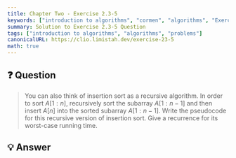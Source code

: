 ```yaml
---
title: Chapter Two - Exercise 2.3-5
keywords: ["introduction to algorithms", "cormen", "algorithms", "Exercise 2.3-5"]
summary: Solution to Exercise 2.3-5 Question
tags: ["introduction to algorithms", "algorithms", "problems"]
canonicalURL: https://clio.limistah.dev/exercise-23-5
math: true
---
```


## ❓ Question
<blockquote>


You can also think of insertion sort as a recursive algorithm. In order to sort $A[1:n]$, recursively sort the subarray $A[1:n-1]$ and then insert $A[n]$ into the sorted subarray $A[1:n-1]$. Write the pseudocode for this recursive version of insertion sort. Give a recurrence for its worst-case running time.

</blockquote>

## 💡 Answer

<blockquote>



</blockquote>
